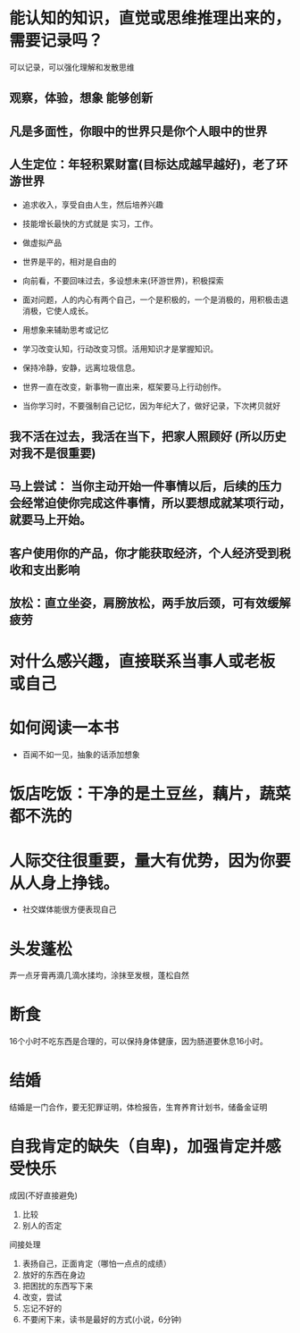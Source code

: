 
# 能认知的知识，直觉或思维推理出来的，需要记录吗？

可以记录，可以强化理解和发散思维

## 观察，体验，想象 能够创新

## 凡是多面性，你眼中的世界只是你个人眼中的世界


## 人生定位：年轻积累财富(目标达成越早越好)，老了环游世界 

- 追求收入，享受自由人生，然后培养兴趣
- 技能增长最快的方式就是 实习，工作。
- 做虚拟产品
- 世界是平的，相对是自由的
- 向前看，不要回味过去，多设想未来(环游世界)，积极探索

- 面对问题，人的内心有两个自己，一个是积极的，一个是消极的，用积极击退消极，它使人成长。
- 用想象来辅助思考或记忆
- 学习改变认知，行动改变习惯。活用知识才是掌握知识。
- 保持冷静，安静，远离垃圾信息。
- 世界一直在改变，新事物一直出来，框架要马上行动创作。
- 当你学习时，不要强制自己记忆，因为年纪大了，做好记录，下次拷贝就好


## 我不活在过去，我活在当下，把家人照顾好 (所以历史对我不是很重要)


## 马上尝试： 当你主动开始一件事情以后，后续的压力会经常迫使你完成这件事情，所以要想成就某项行动，就要马上开始。




## 客户使用你的产品，你才能获取经济，个人经济受到税收和支出影响
## 放松：直立坐姿，肩膀放松，两手放后颈，可有效缓解疲劳

# 对什么感兴趣，直接联系当事人或老板 或自己

# 如何阅读一本书

- 百闻不如一见，抽象的话添加想象


# 饭店吃饭：干净的是土豆丝，藕片，蔬菜都不洗的

# 人际交往很重要，量大有优势，因为你要从人身上挣钱。

- 社交媒体能很方便表现自己

# 头发蓬松 

弄一点牙膏再滴几滴水揉均，涂抹至发根，蓬松自然

# 断食

16个小时不吃东西是合理的，可以保持身体健康，因为肠道要休息16小时。

# 结婚

结婚是一门合作，要无犯罪证明，体检报告，生育养育计划书，储备金证明

# 自我肯定的缺失（自卑)，加强肯定并感受快乐

成因(不好直接避免)
1. 比较
2. 别人的否定

间接处理
1. 表扬自己，正面肯定（哪怕一点点的成绩）
2. 放好的东西在身边
3. 把困扰的东西写下来
4. 改变，尝试
5. 忘记不好的
6. 不要闲下来，读书是最好的方式(小说，6分钟)

